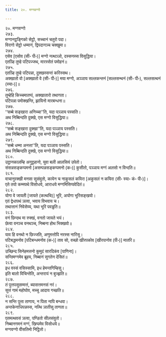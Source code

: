 ```yaml
---
title: २०. मग्गवग्गो

---
```

२०. मग्गवग्गो  
२७३.  
मग्गानट्ठङ्गिको सेट्ठो, सच्चानं चतुरो पदा।  
विरागो सेट्ठो धम्मानं, द्विपदानञ्च चक्खुमा॥  
२७४.  
एसेव [एसोव (सी॰ पी॰)] मग्गो नत्थञ्ञो, दस्सनस्स विसुद्धिया।  
एतञ्हि तुम्हे पटिपज्जथ, मारस्सेतं पमोहनं॥  
२७५.  
एतञ्हि तुम्हे पटिपन्ना, दुक्खस्सन्तं करिस्सथ।  
अक्खातो वो [अक्खातो वे (सी॰ पी॰)] मया मग्गो, अञ्ञाय सल्लकन्तनं [सल्लसन्थनं (सी॰ पी॰), सल्लसत्थनं (स्या॰)]॥  
२७६.  
तुम्हेहि किच्चमातप्पं, अक्खातारो तथागता।  
पटिपन्ना पमोक्खन्ति, झायिनो मारबन्धना॥  
२७७.  
‘‘सब्बे सङ्खारा अनिच्चा’’ति, यदा पञ्ञाय पस्सति।  
अथ निब्बिन्दति दुक्खे, एस मग्गो विसुद्धिया॥  
२७८.  
‘‘सब्बे सङ्खारा दुक्खा’’ति, यदा पञ्ञाय पस्सति।  
अथ निब्बिन्दति दुक्खे, एस मग्गो विसुद्धिया॥  
२७९.  
‘‘सब्बे धम्मा अनत्ता’’ति, यदा पञ्ञाय पस्सति।  
अथ निब्बिन्दति दुक्खे, एस मग्गो विसुद्धिया॥  
२८०.  
उट्ठानकालम्हि अनुट्ठहानो, युवा बली आलसियं उपेतो।  
संसन्नसङ्कप्पमनो [असम्पन्नसङ्कप्पमनो (क॰)] कुसीतो, पञ्ञाय मग्गं अलसो न विन्दति॥  
२८१.  
वाचानुरक्खी मनसा सुसंवुतो, कायेन च नाकुसलं कयिरा [अकुसलं न कयिरा (सी॰ स्या॰ कं॰ पी॰)]।  
एते तयो कम्मपथे विसोधये, आराधये मग्गमिसिप्पवेदितं॥  
२८२.  
योगा वे जायती [जायते (कत्थचि)] भूरि, अयोगा भूरिसङ्खयो।  
एतं द्वेधापथं ञत्वा, भवाय विभवाय च।  
तथात्तानं निवेसेय्य, यथा भूरि पवड्ढति॥  
२८३.  
वनं छिन्दथ मा रुक्खं, वनतो जायते भयं।  
छेत्वा वनञ्च वनथञ्च, निब्बना होथ भिक्खवो॥  
२८४.  
याव हि वनथो न छिज्जति, अणुमत्तोपि नरस्स नारिसु।  
पटिबद्धमनोव [पटिबन्धमनोव (क॰)] ताव सो, वच्छो खीरपकोव [खीरपानोव (पी॰)] मातरि॥  
२८५.  
उच्छिन्द सिनेहमत्तनो कुमुदं सारदिकंव [पाणिना]।  
सन्तिमग्गमेव ब्रूहय, निब्बानं सुगतेन देसितं॥  
२८६.  
इध वस्सं वसिस्सामि, इध हेमन्तगिम्हिसु।  
इति बालो विचिन्तेति, अन्तरायं न बुज्झति॥  
२८७.  
तं पुत्तपसुसम्मत्तं, ब्यासत्तमनसं नरं।  
सुत्तं गामं महोघोव, मच्चु आदाय गच्छति॥  
२८८.  
न सन्ति पुत्ता ताणाय, न पिता नापि बन्धवा।  
अन्तकेनाधिपन्नस्स, नत्थि ञातीसु ताणता॥  
२८९.  
एतमत्थवसं ञत्वा, पण्डितो सीलसंवुतो।  
निब्बानगमनं मग्गं, खिप्पमेव विसोधये॥  
मग्गवग्गो वीसतिमो निट्ठितो।  